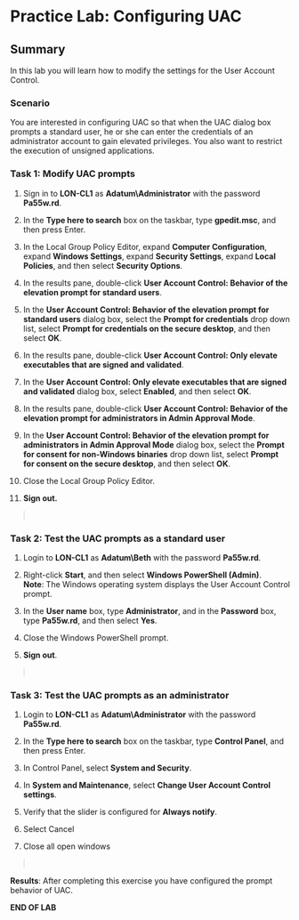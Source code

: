 # Practice Lab: Configuring UAC

## Summary

In this lab you will learn how to modify the settings for the User Account
Control.

### Scenario

You are interested in configuring UAC so that when the UAC dialog box prompts a
standard user, he or she can enter the credentials of an administrator account
to gain elevated privileges. You also want to restrict the execution of unsigned
applications.


### Task 1: Modify UAC prompts

1.  Sign in to **LON-CL1** as **Adatum\\Administrator** with the password
    **Pa55w.rd**.

2.  In the **Type here to search** box on the taskbar, type **gpedit.msc**, and
    then press Enter.

3.  In the Local Group Policy Editor, expand **Computer Configuration**, expand
    **Windows Settings**, expand **Security Settings**, expand **Local
    Policies**, and then select **Security Options**.

4.  In the results pane, double-click **User Account Control: Behavior of the
    elevation prompt for standard users**.

5.  In the **User Account Control: Behavior of the elevation prompt for standard
    users** dialog box, select the **Prompt for credentials** drop down list,
    select **Prompt for credentials on the secure desktop**, and then select
    **OK**.

6.  In the results pane, double-click **User Account Control: Only elevate
    executables that are signed and validated**.

7.  In the **User Account Control: Only elevate executables that are signed and
    validated** dialog box, select **Enabled**, and then select **OK**.

8.  In the results pane, double-click **User Account Control: Behavior of the
    elevation prompt for administrators in Admin Approval Mode**.

9.  In the **User Account Control: Behavior of the elevation prompt for
    administrators in Admin Approval Mode** dialog box, select the **Prompt for
    consent for non-Windows binaries** drop down list, select **Prompt for
    consent on the secure desktop**, and then select **OK**.

10. Close the Local Group Policy Editor.

11. **Sign out.**

>    

### Task 2: Test the UAC prompts as a standard user

1.  Login to **LON-CL1** as **Adatum\\Beth** with the password **Pa55w.rd**.

2.  Right-click **Start**, and then select **Windows PowerShell (Admin)**.  
    **Note**: The Windows operating system displays the User Account Control
    prompt.

3.  In the **User name** box, type **Administrator**, and in the **Password**
    box, type **Pa55w.rd**, and then select **Yes**.

4.  Close the Windows PowerShell prompt.

5.  **Sign out**.

>    

### Task 3: Test the UAC prompts as an administrator

1.  Login to **LON-CL1** as **Adatum\\Administrator** with the password
    **Pa55w.rd**.

2.  In the **Type here to search** box on the taskbar, type **Control Panel**,
    and then press Enter.

3.  In Control Panel, select **System and Security**.

4.  In **System and Maintenance**, select **Change User Account Control
    settings**.

5.  Verify that the slider is configured for **Always notify**.

6.  Select Cancel

7.  Close all open windows

>    

**Results**: After completing this exercise you have configured the prompt
behavior of UAC.

**END OF LAB**